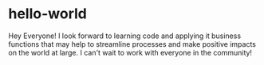 # hello-world
Hey Everyone! I look forward to learning code and applying it business functions that may help to streamline processes and make positive impacts on the world at large. I can't wait to work with everyone in the community!
